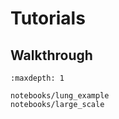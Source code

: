 # Tutorials

## Walkthrough

```{toctree}
:maxdepth: 1

notebooks/lung_example
notebooks/large_scale
```
